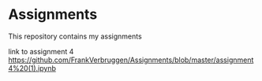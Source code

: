 # Assignments
This repository contains my assignments


link to assignment 4 https://github.com/FrankVerbruggen/Assignments/blob/master/assignment4%20(1).ipynb
